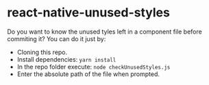# react-native-unused-styles
Do you want to know the unused tyles left in a component file before commiting it?
You can do it just by:

- Cloning this repo.
- Install dependencies: `yarn install`
- In the repo folder execute: `node checkUnusedStyles.js`
- Enter the absolute path of the file when prompted.
